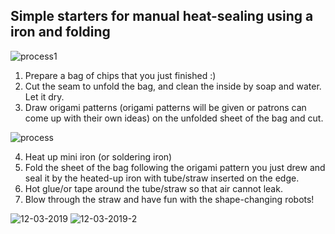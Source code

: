 ## Simple starters for manual heat-sealing using a iron and folding

![process1](https://user-images.githubusercontent.com/3894400/95316590-016b6500-08cf-11eb-9252-c94cac6d7fe8.JPG)

1. Prepare a bag of chips that you just finished :)
2. Cut the seam to unfold the bag, and clean the inside by soap and water. Let it dry.
3. Draw origami patterns (origami patterns will be given or patrons can come up with their own ideas) on the unfolded sheet of the bag and cut.

![process](https://user-images.githubusercontent.com/3894400/95316113-5bb7f600-08ce-11eb-9a29-bf0603292931.JPG)

4. Heat up mini iron (or soldering iron) 
5. Fold the sheet of the bag following the origami pattern you just drew and seal it by the heated-up iron with tube/straw inserted on the edge. 
6. Hot glue/or tape around the tube/straw so that air cannot leak. 
7. Blow through the straw and have fun with the shape-changing robots!

![12-03-2019](https://user-images.githubusercontent.com/3894400/95315886-0c71c580-08ce-11eb-9389-2fa96ea7ab97.gif)
![12-03-2019-2](https://user-images.githubusercontent.com/3894400/95315894-0da2f280-08ce-11eb-9532-3a14a8d060e0.gif)
